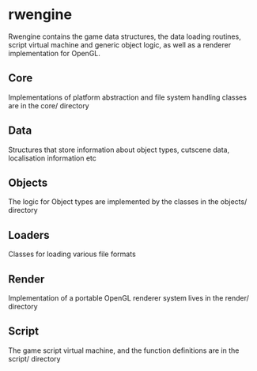 # rwengine

Rwengine contains the game data structures, the data loading routines, script virtual machine
and generic object logic, as well as a renderer implementation for OpenGL.

## Core

Implementations of platform abstraction and file system handling classes are in the core/ directory

## Data

Structures that store information about object types, cutscene data, localisation information etc

## Objects

The logic for Object types are implemented by the classes in the objects/ directory

## Loaders

Classes for loading various file formats

## Render

Implementation of a portable OpenGL renderer system lives in the render/ directory

## Script

The game script virtual machine, and the function definitions are in the script/ directory